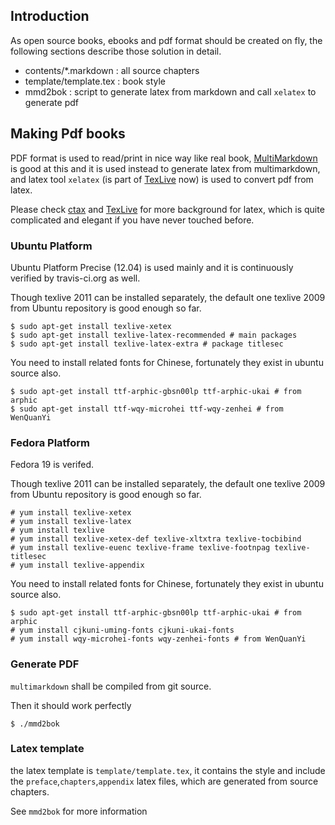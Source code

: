 ## Introduction ##

As open source books, ebooks and pdf format should be created on fly, the following sections describe those solution in detail.

 * contents/*.markdown : all source chapters
 * template/template.tex : book style
 * mmd2bok : script to generate latex from markdown and call `xelatex` to generate pdf

## Making Pdf books ##
PDF format is used to read/print in nice way like real book, [MultiMarkdown](http://fletcherpenney.net/multimarkdown/) is good at this and it is used instead to generate latex from multimarkdown, and latex tool `xelatex` (is part of [TexLive][texlive] now) is used to convert pdf from latex.

Please check [ctax](http://www.ctan.org/) and [TexLive][texlive] for more background for latex, which is quite complicated and elegant if you have never touched before.

### Ubuntu Platform ###

Ubuntu Platform Precise (12.04) is used mainly and it is continuously verified by travis-ci.org as well. 

Though texlive 2011 can be installed separately, the default one texlive 2009 from Ubuntu repository is good enough so far. 

    $ sudo apt-get install texlive-xetex
    $ sudo apt-get install texlive-latex-recommended # main packages
    $ sudo apt-get install texlive-latex-extra # package titlesec
	
You need to install related fonts for Chinese, fortunately they exist in ubuntu source also.
    
    $ sudo apt-get install ttf-arphic-gbsn00lp ttf-arphic-ukai # from arphic 
    $ sudo apt-get install ttf-wqy-microhei ttf-wqy-zenhei # from WenQuanYi


### Fedora Platform ###

Fedora 19 is verifed. 

Though texlive 2011 can be installed separately, the default one texlive 2009 from Ubuntu repository is good enough so far. 

    # yum install texlive-xetex
    # yum install texlive-latex
    # yum install texlive
    # yum install texlive-xetex-def texlive-xltxtra texlive-tocbibind
    # yum install texlive-euenc texlive-frame texlive-footnpag texlive-titlesec
    # yum install texlive-appendix
    
You need to install related fonts for Chinese, fortunately they exist in ubuntu source also.
    
    $ sudo apt-get install ttf-arphic-gbsn00lp ttf-arphic-ukai # from arphic 
    # yum install cjkuni-uming-fonts cjkuni-ukai-fonts
    # yum install wqy-microhei-fonts wqy-zenhei-fonts # from WenQuanYi
    

### Generate PDF ###

`multimarkdown` shall be compiled from git source.

Then it should work perfectly

	$ ./mmd2bok

### Latex template ###

the latex template is `template/template.tex`, it contains the style and include the `preface`,`chapters`,`appendix` latex files, which are generated from source chapters.

See `mmd2bok` for more information
    
[texlive]: http://www.tug.org/texlive/

